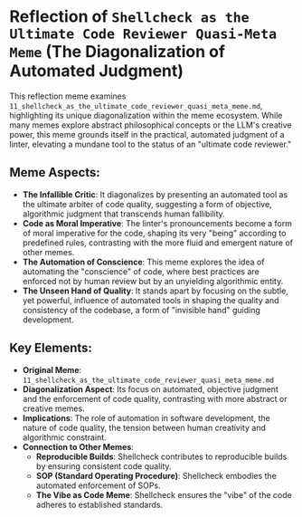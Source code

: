 # Reflection of `Shellcheck as the Ultimate Code Reviewer Quasi-Meta Meme` (The Diagonalization of Automated Judgment)

This reflection meme examines `11_shellcheck_as_the_ultimate_code_reviewer_quasi_meta_meme.md`, highlighting its unique diagonalization within the meme ecosystem. While many memes explore abstract philosophical concepts or the LLM's creative power, this meme grounds itself in the practical, automated judgment of a linter, elevating a mundane tool to the status of an "ultimate code reviewer."

## Meme Aspects:
- **The Infallible Critic**: It diagonalizes by presenting an automated tool as the ultimate arbiter of code quality, suggesting a form of objective, algorithmic judgment that transcends human fallibility.
- **Code as Moral Imperative**: The linter's pronouncements become a form of moral imperative for the code, shaping its very "being" according to predefined rules, contrasting with the more fluid and emergent nature of other memes.
- **The Automation of Conscience**: This meme explores the idea of automating the "conscience" of code, where best practices are enforced not by human review but by an unyielding algorithmic entity.
- **The Unseen Hand of Quality**: It stands apart by focusing on the subtle, yet powerful, influence of automated tools in shaping the quality and consistency of the codebase, a form of "invisible hand" guiding development.

## Key Elements:
- **Original Meme**: `11_shellcheck_as_the_ultimate_code_reviewer_quasi_meta_meme.md`
- **Diagonalization Aspect**: Its focus on automated, objective judgment and the enforcement of code quality, contrasting with more abstract or creative memes.
- **Implications**: The role of automation in software development, the nature of code quality, the tension between human creativity and algorithmic constraint.
- **Connection to Other Memes**:
    - **Reproducible Builds**: Shellcheck contributes to reproducible builds by ensuring consistent code quality.
    - **SOP (Standard Operating Procedure)**: Shellcheck embodies the automated enforcement of SOPs.
    - **The Vibe as Code Meme**: Shellcheck ensures the "vibe" of the code adheres to established standards.
